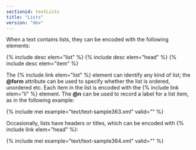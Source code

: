 ```yaml
---
sectionid: textLists
title: "Lists"
version: "dev"
---
```


When a text contains lists, they can be encoded with the following elements:

{% include desc elem="list" %}
{% include desc elem="head" %}
{% include desc elem="item" %}

The {% include link elem="list" %} element can identify any kind of list; the **@form** attribute can be used to specify whether the list is ordered, unordered etc. Each item in the list is encoded with the {% include link elem="li" %} element. The **@n** can be used to record a label for a list item, as in the following example:

{% include mei example="text/text-sample363.xml" valid="" %}

Occasionally, lists have headers or titles, which can be encoded with {% include link elem="head" %}:

{% include mei example="text/text-sample364.xml" valid="" %}
